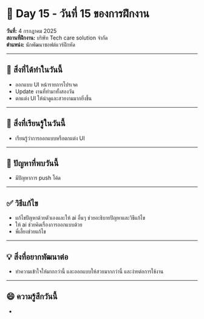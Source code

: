 # 📅 Day 15 - วันที่ 15 ของการฝึกงาน
**วันที่:** 4 กรกฎาคม 2025  
**สถานที่ฝึกงาน:** บริษัท Tech care solution จำกัด  
**ตำแหน่ง:** นักพัฒนาซอฟต์แวร์ฝึกหัด

---

## 📝 สิ่งที่ได้ทำในวันนี้
- ออกแบบ UI หน้ารายการโปรเจค
- Update งานที่ทำมาทั้งสองวัน
- ตกแต่ง UI ให้น่าดูและสวยงามมากยิ่งขึ้น

---

## 🎯 สิ่งที่เรียนรู้ในวันนี้
- เรียนรู้ว่าการออกแบบหรือตกแต่ง UI

---

## 🤔 ปัญหาที่พบวันนี้
- มีปัญหาการ push โค้ด


---

## ✅ วิธีแก้ไข
- แก้ไขปัญหาด้วยตัวเองและให้ ai อื่นๆ ช่วยอะธิบายปัญหาและวิธีแก้ไข
- ให้ ai ช่วยคิดเรื่องการออกแบบด้วย
- พี่เลี้ยงช่วยแก้ไข



---

## 💡 สิ่งที่อยากพัฒนาต่อ
- ทำความเข้าใจให้มากกว่านี้ และออกแบบให้สวยมากกว่านี้ และง่ายต่อการใช้งาน


---

## 😄 ความรู้สึกวันนี้
- 
